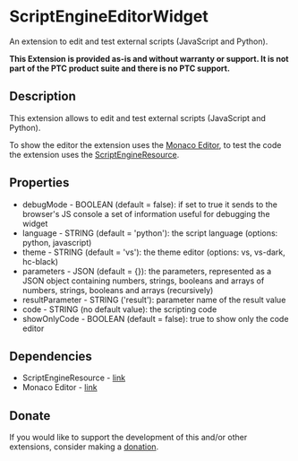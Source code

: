 # ScriptEngineEditorWidget
An extension to edit and test external scripts (JavaScript and Python).

**This Extension is provided as-is and without warranty or support. It is not part of the PTC product suite and there is no PTC support.**

## Description
This extension allows to edit and test external scripts (JavaScript and Python).

To show the editor the extension uses the [Monaco Editor](https://microsoft.github.io/monaco-editor/), to test the code the extension uses the [ScriptEngineResource](https://github.com/ThingWorx-Extensions/ScriptEngineResource).

## Properties
- debugMode - BOOLEAN (default = false): if set to true it sends to the browser's JS console a set of information useful for debugging the widget
- language - STRING (default = 'python'): the script language (options: python, javascript)
- theme - STRING (default = 'vs'): the theme editor (options: vs, vs-dark, hc-black)
- parameters - JSON (default = {}): the parameters, represented as a JSON object containing numbers, strings, booleans and arrays of numbers, strings, booleans and arrays (recursively)
- resultParameter - STRING ('result'): parameter name of the result value
- code - STRING (no default value): the scripting code
- showOnlyCode - BOOLEAN (default = false): true to show only the code editor

## Dependencies
- ScriptEngineResource - [link](https://github.com/ThingWorx-Extensions/ScriptEngineResource)
- Monaco Editor - [link](https://microsoft.github.io/monaco-editor/)

## Donate
If you would like to support the development of this and/or other extensions, consider making a [donation](https://www.paypal.com/donate/?business=HCDX9BAEYDF4C&no_recurring=0&currency_code=EUR).
